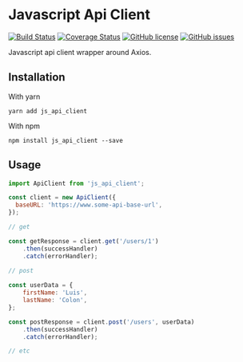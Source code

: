 # Javascript Api Client

[![Build Status](https://travis-ci.org/luisfcolon/js_api_client.svg)](https://travis-ci.org/luisfcolon/js_api_client)
[![Coverage Status](https://coveralls.io/repos/github/luisfcolon/js_api_client/badge.svg?branch=master)](https://coveralls.io/github/luisfcolon/js_api_client?branch=master)
[![GitHub license](https://img.shields.io/badge/license-MIT-blue.svg)](https://raw.githubusercontent.com/luisfcolon/js_api_client/master/LICENSE)
[![GitHub issues](https://img.shields.io/github/issues/luisfcolon/js_api_client.svg)](https://github.com/luisfcolon/js_api_client/issues)

Javascript api client wrapper around Axios.

## Installation

With yarn

```
yarn add js_api_client
```

With npm

```
npm install js_api_client --save
```

## Usage

```js
import ApiClient from 'js_api_client';

const client = new ApiClient({
  baseURL: 'https://www.some-api-base-url',
});

// get

const getResponse = client.get('/users/1')
    .then(successHandler)
    .catch(errorHandler);

// post
    
const userData = {
    firstName: 'Luis',
    lastName: 'Colon',
};

const postResponse = client.post('/users', userData)
    .then(successHandler)
    .catch(errorHandler);

// etc

```
